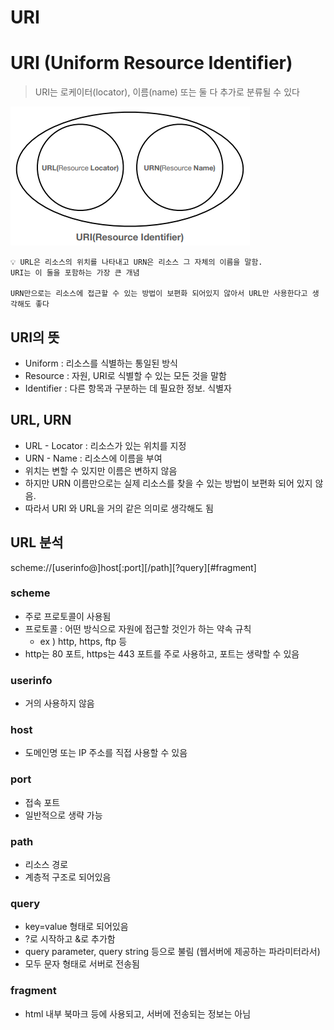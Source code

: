 # URI

# URI (Uniform Resource Identifier)

> URI는 로케이터(locator), 이름(name) 또는 둘 다 추가로 분류될 수 있다
> 

![](/assets/URI.png)

```
💡 URL은 리소스의 위치를 나타내고 URN은 리소스 그 자체의 이름을 말함.
URI는 이 둘을 포함하는 가장 큰 개념

URN만으로는 리소스에 접근할 수 있는 방법이 보편화 되어있지 않아서 URL만 사용한다고 생각해도 좋다
```

## URI의 뜻

- Uniform : 리소스를 식별하는 통일된 방식
- Resource : 자원, URI로 식별할 수 있는 모든 것을 말함
- Identifier : 다른 항목과 구분하는 데 필요한 정보. 식별자

## URL, URN

- URL - Locator : 리소스가 있는 위치를 지정
- URN - Name : 리소스에 이름을 부여
- 위치는 변할 수 있지만 이름은 변하지 않음
- 하지만 URN 이름만으로는 실제 리소스를 찾을 수 있는 방법이 보편화 되어 있지 않음.
- 따라서 URI 와 URL을 거의 같은 의미로 생각해도 됨

## URL 분석

scheme://[userinfo@]host[:port][/path][?query][#fragment]

### scheme

- 주로 프로토콜이 사용됨
- 프로토콜 : 어떤 방식으로 자원에 접근할 것인가 하는 약속 규칙
    - ex ) http, https, ftp 등
- http는 80 포트, https는 443 포트를 주로 사용하고, 포트는 생략할 수 있음

### userinfo

- 거의 사용하지 않음

### host

- 도메인명 또는 IP 주소를 직접 사용할 수 있음

### port

- 접속 포트
- 일반적으로 생략 가능

### path

- 리소스 경로
- 계층적 구조로 되어있음

### query

- key=value 형태로 되어있음
- ?로 시작하고 &로 추가함
- query parameter, query string 등으로 불림 (웹서버에 제공하는 파라미터라서)
- 모두 문자 형태로 서버로 전송됨

### fragment

- html 내부 북마크 등에 사용되고, 서버에 전송되는 정보는 아님